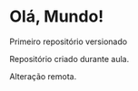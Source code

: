 # Olá, Mundo!
 Primeiro repositório versionado

Repositório criado durante aula.

Alteração remota.
